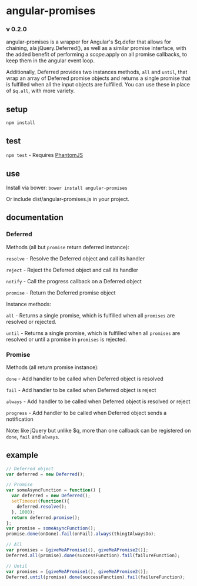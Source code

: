 # angular-promises
### v 0.2.0

angular-promises is a wrapper for Angular's $q.defer that allows for chaining, ala jQuery.Deferred(), as well as a similar promise interface, with the added benefit of performing a $scope.$apply on all promise callbacks, to keep them in the angular event loop.

Additionally, Deferred provides two instances methods, `all` and `until`, that wrap an array of Deferred promise objects and returns a single promise that is fulfilled when all the input objects are fulfilled. You can use these in place of `$q.all`, with more variety.

## setup
`npm install`

## test
`npm test` - Requires [PhantomJS](http://phantomjs.org)

## use
Install via bower:
`bower install angular-promises`

Or include dist/angular-promises.js in your project.

## documentation
### Deferred
Methods (all but `promise` return deferred instance):

`resolve` - Resolve the Deferred object and call its handler

`reject` - Reject the Deferred object and call its handler

`notify` - Call the progress callback on a Deferred object

`promise` - Return the Deferred promise object

Instance methods:

`all` - Returns a single promise, which is fulfilled when all `promises` are resolved or rejected.

`until` - Returns a single promise, which is fulfilled when all `promises` are resolved or until a promise in `promises` is rejected.

### Promise

Methods (all return promise instance):

`done` - Add handler to be called when Deferred object is resolved

`fail` - Add handler to be called when Deferred object is reject

`always` - Add handler to be called when Deferred object is resolved or reject

`progress` - Add handler to be called when Deferred object sends a notification

Note: like jQuery but unlike $q, more than one callback can be registered on `done`, `fail` and `always`.

## example

```javascript
// Deferred object
var deferred = new Deferred();

// Promise
var someAsyncFunction = function() {
  var deferred = new Deferred();
  setTimeout(function(){
    deferred.resolve();
  }, 1000);
  return deferred.promise();
};
var promise = someAsyncFunction();
promise.done(onDone).fail(onFail).always(thingIAlwaysDo);

// All
var promises = [giveMeAPromise1(), giveMeAPromise2()];
Deferred.all(promise).done(successFunction).fail(failureFunction);

// Until
var promises = [giveMeAPromise1(), giveMeAPromise2()];
Deferred.until(promise).done(successFunction).fail(failureFunction);
```